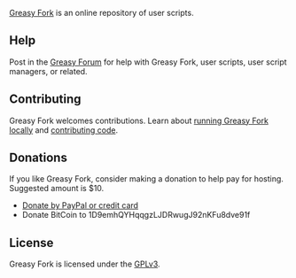 [Greasy Fork](https://greasyfork.org) is an online repository of user scripts.

## Help

Post in the [Greasy Forum](https://greasyfork.org/forum/) for help with Greasy Fork, user scripts, user script managers, or related.

## Contributing

Greasy Fork welcomes contributions. Learn about [running Greasy Fork locally](https://github.com/JasonBarnabe/greasyfork/wiki/Running-Greasy-Fork-locally) and [contributing code](https://github.com/JasonBarnabe/greasyfork/wiki/Contributing-code).

## Donations

If you like Greasy Fork, consider making a donation to help pay for hosting. Suggested amount is $10.

* [Donate by PayPal or credit card](https://www.paypal.com/cgi-bin/webscr?cmd=_donations&business=jason.barnabe@gmail.com&item_name=Contribution+for+Greasy+Fork)
* Donate BitCoin to 1D9emhQYHqqgzLJDRwugJ92nKFu8dve91f

## License

Greasy Fork is licensed under the [GPLv3](https://github.com/JasonBarnabe/greasyfork/blob/master/COPYING).
